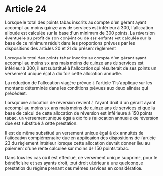 # Article 24

Lorsque le total des points tabac inscrits au compte d'un gérant ayant accompli au moins quinze ans de services est inférieur à 300, l'allocation allouée est calculée sur la base d'un minimum de 300 points. La réversion éventuelle au profit de son conjoint ou de ses enfants est calculée sur la base de ce minimum réduit dans les proportions prévues par les dispositions des articles 20 et 21 du présent règlement.

Lorsque le total des points tabac inscrits au compte d'un gérant ayant accompli au moins six ans mais moins de quinze ans de services est inférieur à 300, il est substitué à l'allocation qui résulterait de ses points un versement unique égal à dix fois cette allocation annuelle.

La réduction de l'allocation viagère prévue à l'article 11 s'applique sur les montants déterminés dans les conditions prévues aux deux alinéas qui précèdent.

Lorsqu'une allocation de réversion revient à l'ayant droit d'un gérant ayant accompli au moins six ans mais moins de quinze ans de services et que la base de calcul de cette allocation de réversion est inférieure à 150 points tabac, un versement unique égal à dix fois l'allocation annuelle de réversion due est substitué à cette prestation.

Il est de même substitué un versement unique égal à dix annuités de l'allocation complémentaire due en application des dispositions de l'article 23 du règlement intérieur lorsque cette allocation devrait donner lieu au paiement d'une rente calculée sur moins de 150 points tabac.

Dans tous les cas où il est effectué, ce versement unique supprime, pour le bénéficiaire et ses ayants droit, tout droit ultérieur à une quelconque prestation du régime prenant ces mêmes services en considération.

